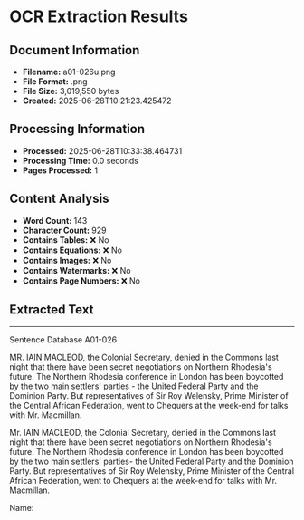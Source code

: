 # OCR Extraction Results

## Document Information

- **Filename:** a01-026u.png
- **File Format:** .png
- **File Size:** 3,019,550 bytes
- **Created:** 2025-06-28T10:21:23.425472

## Processing Information

- **Processed:** 2025-06-28T10:33:38.464731
- **Processing Time:** 0.0 seconds
- **Pages Processed:** 1

## Content Analysis

- **Word Count:** 143
- **Character Count:** 929
- **Contains Tables:** ❌ No
- **Contains Equations:** ❌ No
- **Contains Images:** ❌ No
- **Contains Watermarks:** ❌ No
- **Contains Page Numbers:** ❌ No

## Extracted Text

---

Sentence Database A01-026

MR. IAIN MACLEOD, the Colonial Secretary, denied in the Commons last night that there have been secret negotiations on Northern Rhodesia's future. The Northern Rhodesia conference in London has been boycotted by the two main settlers' parties - the United Federal Party and the Dominion Party. But representatives of Sir Roy Welensky, Prime Minister of the Central African Federation, went to Chequers at the week-end for talks with Mr. Macmillan.

Mr. IAIN MACLEOD, the Colonial Secretary,
denied in the Commons last night that
there have been secret negotiations on
Northern Rhodesia's future. The Northern
Rhodesia conference in London has been
boycotted by the two main settlers' parties-
the United Federal Party and the Dominion
Party. But representatives of Sir Roy
Welensky, Prime Minister of the Central
African Federation, went to Chequers at
the week-end for talks with Mr. Macmillan.

Name: